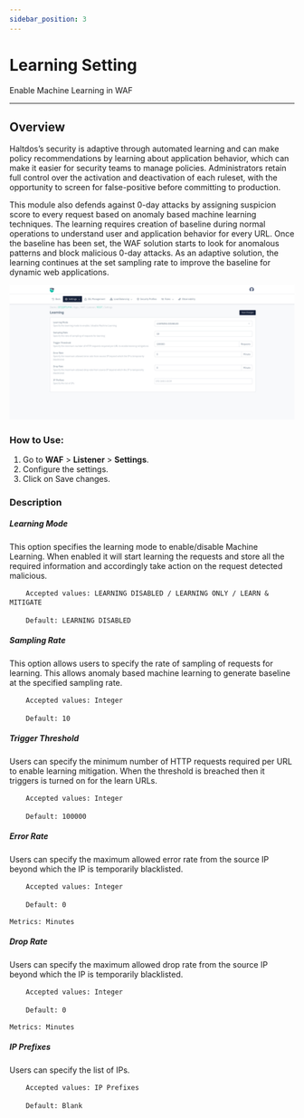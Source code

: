 ```yaml
---
sidebar_position: 3
---
```


# Learning Setting
Enable Machine Learning in WAF

---

## Overview

Haltdos’s security is adaptive through automated learning and can make policy recommendations by learning about application behavior, which can make it easier for security teams to manage policies. Administrators retain full control over the activation and deactivation of each ruleset, with the opportunity to screen for false-positive before committing to production.

This module also defends against 0-day attacks by assigning suspicion score to every request based on anomaly based machine learning techniques. The learning requires creation of baseline during normal operations to understand user and application behavior for every URL. Once the baseline has been set, the WAF solution starts to look for anomalous patterns and block malicious 0-day attacks. As an adaptive solution, the learning continues at the set sampling rate to improve the baseline for dynamic web applications.


![Listener Operational Settings](/img/waf/v8/docs/learning.png)  
  
### How to Use:
1. Go to **WAF** > **Listener** > **Settings**.  
2. Configure the settings.
3. Click on Save changes.  

### Description

##### **Learning Mode**
This option specifies the learning mode to enable/disable Machine Learning. When enabled it will start learning the requests and store all the required information and accordingly take action on the request detected malicious.

```
    Accepted values: LEARNING DISABLED / LEARNING ONLY / LEARN & MITIGATE

    Default: LEARNING DISABLED 
```


##### **Sampling Rate**
This option allows users to specify the rate of sampling of requests for learning. This allows anomaly based machine learning to generate baseline at the specified sampling rate.  

```
    Accepted values: Integer

    Default: 10
```


##### **Trigger Threshold**
Users can specify the minimum number of HTTP requests required per URL to enable learning mitigation. When the threshold is breached then it triggers is turned on for the learn URLs.

```
    Accepted values: Integer

    Default: 100000 
```


##### **Error Rate**
Users can specify the maximum allowed error rate from the source IP beyond which the IP is temporarily blacklisted.

```
    Accepted values: Integer

    Default: 0 
```


    Metrics: Minutes

##### **Drop Rate**
Users can specify the maximum allowed drop rate from the source IP beyond which the IP is temporarily blacklisted.

```
    Accepted values: Integer

    Default: 0 
```


    Metrics: Minutes

##### **IP Prefixes**
Users can specify the list of IPs.

```
    Accepted values: IP Prefixes 

    Default: Blank
```

